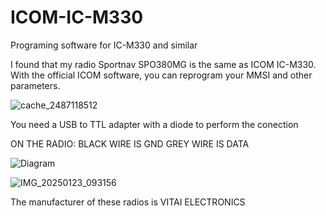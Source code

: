 # ICOM-IC-M330
Programing software for IC-M330 and similar

I found that my radio Sportnav SPO380MG is the same as ICOM IC-M330.
With the official ICOM software, you can reprogram your MMSI and other parameters.


![cache_2487118512](https://github.com/user-attachments/assets/e31e270d-6831-4cbd-82ed-f3611417da66)


You need a USB to TTL adapter with a diode to perform the conection

ON THE RADIO:
BLACK WIRE IS GND
GREY WIRE IS DATA

![Diagram](https://github.com/user-attachments/assets/14a31c7a-ff91-4e5a-901b-bda0423ea958)

![IMG_20250123_093156](https://github.com/user-attachments/assets/dbe942ff-602b-4042-838c-5785b725421d)

The manufacturer of these radios is VITAI ELECTRONICS
